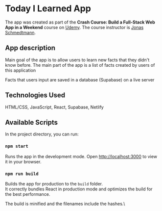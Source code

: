 # Today I Learned App

The app was created as part of the **Crash Course: Build a Full-Stack Web App in a Weekend** course on [Udemy](https://www.udemy.com/course/full-stack-crash-course/). The course instructor is [Jonas Schmedtmann](https://www.udemy.com/course/design-and-develop-a-killer-website-with-html5-and-css3/#instructor-1).

## App description

Main goal of the app is to allow users to learn new facts that they didn't know before. The main part of the app is a list of facts created by users of this application

Facts that users input are saved in a database (Supabase) on a live server

## Technologies Used

HTML/CSS, JavaScript, React, Supabase, Netlify

## Available Scripts

In the project directory, you can run:

### `npm start`

Runs the app in the development mode.
Open [http://localhost:3000](http://localhost:3000) to view it in your browser.


### `npm run build`

Builds the app for production to the `build` folder.\
It correctly bundles React in production mode and optimizes the build for the best performance.

The build is minified and the filenames include the hashes.\
